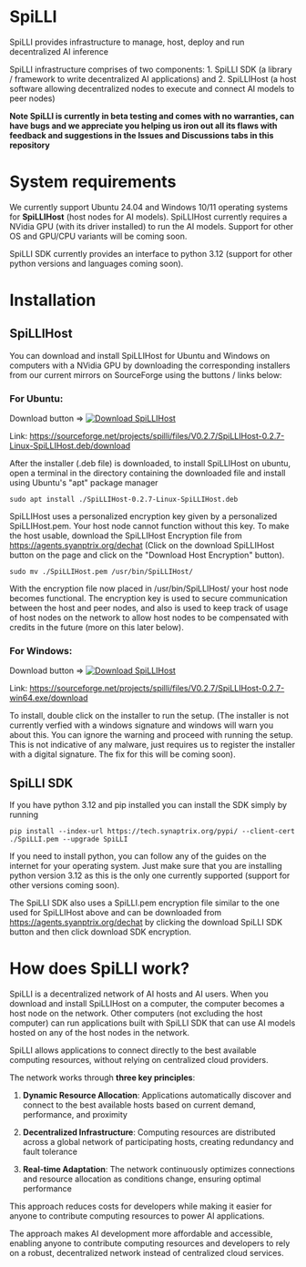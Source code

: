 # SpiLLI
SpiLLI provides infrastructure to manage, host, deploy and run decentralized AI inference

SpiLLI infrastructure comprises of two components: 1. SpiLLI SDK (a library / framework to write decentralized AI applications) and 2. SpiLLIHost (a host software allowing decentralized nodes to execute and connect AI models to peer nodes)

**Note SpiLLI is currently in beta testing and comes with no warranties, can have bugs and we appreciate you helping us iron out all its flaws with feedback and suggestions in the Issues and Discussions tabs in this repository**

# System requirements

We currently support Ubuntu 24.04 and Windows 10/11 operating systems for **SpiLLIHost** (host nodes for AI models). SpiLLIHost currently requires a NVidia GPU (with its driver installed) to run the AI models. Support for other OS and GPU/CPU variants will be coming soon.

SpiLLI SDK currently provides an interface to python 3.12 (support for other python versions and languages coming soon).

# Installation

## SpiLLIHost

You can download and install SpiLLIHost for Ubuntu and Windows on computers with a NVidia GPU by downloading the corresponding installers from our current mirrors on SourceForge using the buttons / links below:

### For Ubuntu:

Download button  => 
<a href="https://sourceforge.net/projects/spilli/files/V0.2.7/SpiLLIHost-0.2.7-Linux-SpiLLIHost.deb/download" target="_blank">
  <img src="https://a.fsdn.com/con/app/sf-download-button" alt="Download SpiLLIHost"/>
</a>

Link: https://sourceforge.net/projects/spilli/files/V0.2.7/SpiLLIHost-0.2.7-Linux-SpiLLIHost.deb/download

After the installer (.deb file) is downloaded, to install SpiLLIHost on ubuntu, open a terminal in the directory containing the downloaded file and install using Ubuntu's "apt" package manager

```
sudo apt install ./SpiLLIHost-0.2.7-Linux-SpiLLIHost.deb
```

SpiLLIHost uses a personalized encryption key given by a personalized SpiLLIHost.pem. Your host node cannot function without this key. To make the host usable, download the SpiLLIHost Encryption file from https://agents.syanptrix.org/dechat (Click on the download SpiLLIHost button on the page and click on the "Download Host Encryption" button). 

```
sudo mv ./SpiLLIHost.pem /usr/bin/SpiLLIHost/
```

With the encryption file now placed in /usr/bin/SpiLLIHost/ your host node becomes functional. The encryption key is used to secure communication between the host and peer nodes, and also is used to keep track of usage of host nodes on the network to allow host nodes to be compensated with credits in the future (more on this later below).

### For Windows:

Download button => 
<a href="https://sourceforge.net/projects/spilli/files/V0.2.7/SpiLLIHost-0.2.7-win64.exe/download" target="_blank">
  <img src="https://a.fsdn.com/con/app/sf-download-button" alt="Download SpiLLIHost"/>
</a>

Link: https://sourceforge.net/projects/spilli/files/V0.2.7/SpiLLIHost-0.2.7-win64.exe/download

To install, double click on the installer to run the setup. (The installer is not currently verfied with a windows signature and windows will warn you about this. You can ignore the warning and proceed with running the setup. This is not indicative of any malware, just requires us to register the installer with a digital signature. The fix for this will be coming soon).

## SpiLLI SDK

If you have python 3.12 and pip installed you can install the SDK simply by running

```
pip install --index-url https://tech.synaptrix.org/pypi/ --client-cert ./SpiLLI.pem --upgrade SpiLLI
```

If you need to install python, you can follow any of the guides on the internet for your operating system. Just make sure that you are installing python version 3.12 as this is the only one currently supported (support for other versions coming soon).

The SpiLLI SDK also uses a SpiLLI.pem encryption file similar to the one used for SpiLLIHost above and can be downloaded from  https://agents.syanptrix.org/dechat by clicking the download SpiLLI SDK button and then click download SDK encryption.

# How does SpiLLI work?

SpiLLI is a decentralized network of AI hosts and AI users. When you download and install SpiLLIHost on a computer, the computer becomes a host node on the network. Other computers (not excluding the host computer) can run applications built with SpiLLI SDK that can use AI models hosted on any of the host nodes in the network. 

SpiLLI allows applications to connect directly to the best available computing resources, without relying on centralized cloud providers.

The network works through **three key principles**:

1. **Dynamic Resource Allocation**: Applications automatically discover and connect to the best available hosts based on current demand, performance, and proximity

2. **Decentralized Infrastructure**: Computing resources are distributed across a global network of participating hosts, creating redundancy and fault tolerance

3. **Real-time Adaptation**: The network continuously optimizes connections and resource allocation as conditions change, ensuring optimal performance

This approach reduces costs for developers while making it easier for anyone to contribute computing resources to power AI applications.

The approach makes AI development more affordable and accessible, enabling anyone to contribute computing resources and developers to rely on a robust, decentralized network instead of centralized cloud services.
